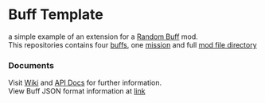 # Buff Template

a simple example of an extension for a [Random Buff](https://github.com/rwmoddingch/RandomBuff) mod.\
This repositories contains four [buffs](BuffTemplate/Buffs), one [mission](BuffTemplate/Missions) and full [mod file directory](mod)

### Documents
Visit [Wiki](https://rwmoddingch.github.io/ChModdingWiki/RandomBuff/) and [API Docs](https://rwmoddingch.github.io/RandomBuff-API/api/) for further information.\
View Buff JSON format information at [link](https://rwmoddingch.github.io/ChModdingWiki/RandomBuff/%E9%85%8D%E7%BD%AE%E6%96%87%E4%BB%B6/)
